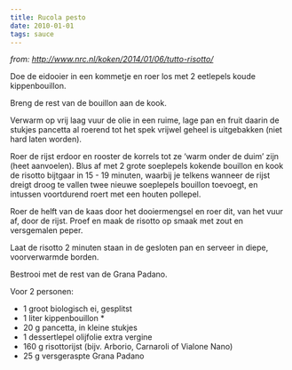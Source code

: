 ```yaml
---
title: Rucola pesto
date: 2010-01-01
tags: sauce
---
```


*from: <http://www.nrc.nl/koken/2014/01/06/tutto-risotto/>*

Doe de eidooier in een kommetje en roer los met 2 eetlepels koude
kippenbouillon.

Breng de rest van de bouillon aan de kook.

Verwarm op vrij laag vuur de olie in een ruime, lage pan en fruit daarin
de stukjes pancetta al roerend tot het spek vrijwel geheel is
uitgebakken (niet hard laten worden).

Roer de rijst erdoor en rooster de korrels tot ze ‘warm onder de duim’
zijn (heet aanvoelen). Blus af met 2 grote soeplepels kokende bouillon
en kook de risotto bijtgaar in 15 - 19 minuten, waarbij je telkens
wanneer de rijst dreigt droog te vallen twee nieuwe soeplepels bouillon
toevoegt, en intussen voortdurend roert met een houten pollepel.

Roer de helft van de kaas door het dooiermengsel en roer dit, van het
vuur af, door de rijst. Proef en maak de risotto op smaak met zout en
versgemalen peper.

Laat de risotto 2 minuten staan in de gesloten pan en serveer in diepe,
voorverwarmde borden.

Bestrooi met de rest van de Grana Padano.

Voor 2 personen:

-   1 groot biologisch ei, gesplitst
-   1 liter kippenbouillon \*
-   20 g pancetta, in kleine stukjes
-   1 dessertlepel olijfolie extra vergine
-   160 g risottorijst (bijv. Arborio, Carnaroli of Vialone Nano)
-   25 g versgeraspte Grana Padano

